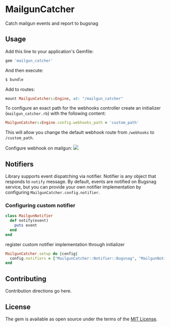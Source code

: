 # MailgunCatcher
Catch mailgun events and report to bugsnag

## Usage
Add this line to your application's Gemfile:

```ruby
gem 'mailgun_catcher'
```

And then execute:
```bash
$ bundle
```

Add to routes:
```ruby
mount MailgunCatcher::Engine, at: "/mailgun_catcher"
```

To configure an exact path for the webhooks controller create an initializer (`mailgun_catcher.rb`) with the following content:
```ruby
MailgunCatcher::Engine.config.webhooks_path = 'custom_path'
```
This will allow you change the default webhook route from `/webhooks` to `/custom_path`.

Configure webhook on mailgun:
![](http://take.ms/HZRmm)

## Notifiers
Library supports event dispatching via notifier. Notifier is any object that responds to `notify` message. By default, events are notified on Bugsnag service, but you can provide your own notifier implementation by configuring `MailgunCatcher.config.notifier`.

### Configuring custom notifier
```ruby
class MailgunNotifier
  def notify(event)
    puts event
  end
end
```

register custom notifier implementation through initializer
```ruby
MailgunCatcher.setup do |config|
  config.notifiers = ["MailgunCatcher::Notifier::Bugsnag", "MailgunNotifier"]
end
```

## Contributing
Contribution directions go here.

## License
The gem is available as open source under the terms of the [MIT License](https://opensource.org/licenses/MIT).
